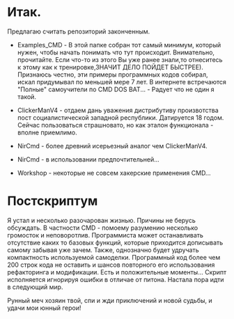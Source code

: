 # Итак.

Предлагаю считать репозиторий законченным.

- Examples_CMD -
В этой папке собран тот самый минимум, который нужен, чтобы начать понимать что тут происходит.
Внимательно, прочитайте.
Если что-то из этого Вы уже ранее знали,то отнеситесь к этому как к тренировке,ЗНАЧИТ ДЕЛО ПОЙДЕТ БЫСТРЕЕ).
Признаюсь честно, эти примеры программных кодов собирал, искал придумывал по меньшей мере 7 лет.
В интернете встречаются "Полные" самоучители по CMD DOS BAT... - Радует что не один я такой.

- ClickerManV4 - отдаем дань уважения дистрибутиву произвотства пост социалистической западной республики. Датируется 18 годом.
Сейчас пользоваться страшновато, но как эталон функционала - вполне приемлимо.

- NirCmd - более древний исерьезный аналог чем ClickerManV4.
- NirCmd - в использовании предпочтительней...

- Workshop - некоторые не совсем хакерские применения CMD...

# Постскриптум
Я устал и несколько разочарован жизнью. Причины не берусь обсуждать.
В частности CMD - помоему разумению несколько громосток и неповоротлив.
Программиста может останавливать отсутствие каких то базовых функций, которые приходится дописывать самому забывая уже зачем.
Также, однозначно будет удручать компактность используемой самоделки.
Программный код более чем 200 строк кода не оставить и шансов повторного его использования рефакторинга и модификации. Есть и положительные моменты...
Скрипт исполняется игнорируя ошибки в отличае от питона.
Настала пора идти в следующий мир.


Рунный меч хозяин твой, спи и жди приключений и новой судьбы, и удачи мои юнный герои!
